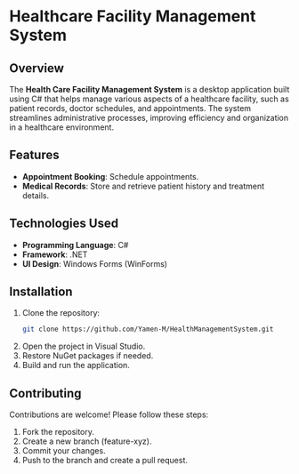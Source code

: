 # Healthcare Facility Management System

## Overview

The **Health Care Facility Management System** is a desktop application built using C# that helps manage various aspects of a healthcare facility, such as patient records, doctor schedules, and appointments. The system streamlines administrative processes, improving efficiency and organization in a healthcare environment.

## Features

- **Appointment Booking**: Schedule appointments.
- **Medical Records**: Store and retrieve patient history and treatment details.

## Technologies Used

- **Programming Language**: C#
- **Framework**: .NET
- **UI Design**: Windows Forms (WinForms)

## Installation

1. Clone the repository:
   ```sh
   git clone https://github.com/Yamen-M/HealthManagementSystem.git
2. Open the project in Visual Studio.
3. Restore NuGet packages if needed.
4. Build and run the application.

## Contributing
Contributions are welcome! Please follow these steps:

1. Fork the repository.
2. Create a new branch (feature-xyz).
3. Commit your changes.
4. Push to the branch and create a pull request.
